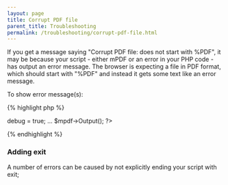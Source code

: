 ```yaml
---
layout: page
title: Corrupt PDF file
parent_title: Troubleshooting
permalink: /troubleshooting/corrupt-pdf-file.html
---
```


<div id="bpmbook" class="bpmbook" style="direction:ltr;">
<div class="topic_user_field">
<div id="U0">
<p>If you get a message saying "Corrupt PDF file: does not start with %PDF", it may be because your script - either mPDF or an error in your PHP code - has output an error message. The browser is expecting a file in PDF format, which should start with "%PDF" and instead it gets some text like an error message.</p>
<p>To show error message(s):</p>

{% highlight php %}
<?php

<?

$mpdf=new mPDF(); 

$mpdf->debug = true;

...

$mpdf->Output();

?>
{% endhighlight %}

<h3>Adding exit</h3>
<p>A number of errors can be caused by not explicitly ending your script with <span class="parameter">exit;</span></p>
<p>&nbsp;</p>
</div>
</div>

